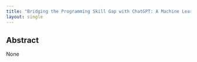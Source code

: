 ```yaml
---
title: "Bridging the Programming Skill Gap with ChatGPT: A Machine Learning Project with Business Students"
layout: single
---
```


## Abstract
None
